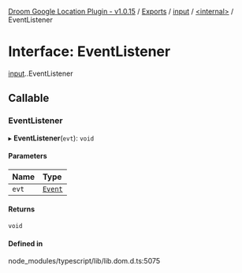 [Droom Google Location Plugin - v1.0.15](../README.md) / [Exports](../modules.md) / [input](../modules/input.md) / [<internal\>](../modules/input._internal_.md) / EventListener

# Interface: EventListener

[input](../modules/input.md).[<internal>](../modules/input._internal_.md).EventListener

## Callable

### EventListener

▸ **EventListener**(`evt`): `void`

#### Parameters

| Name | Type |
| :------ | :------ |
| `evt` | [`Event`](../modules/input._internal_.md#event) |

#### Returns

`void`

#### Defined in

node_modules/typescript/lib/lib.dom.d.ts:5075
